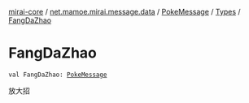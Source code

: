 [mirai-core](../../../index.md) / [net.mamoe.mirai.message.data](../../index.md) / [PokeMessage](../index.md) / [Types](index.md) / [FangDaZhao](./-fang-da-zhao.md)

# FangDaZhao

`val FangDaZhao: `[`PokeMessage`](../index.md)

放大招

